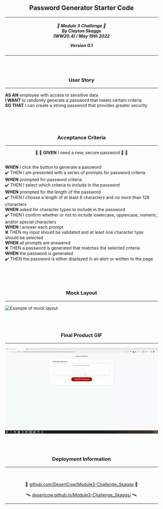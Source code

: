 <h2 align="center">Password Generator Starter Code</h2>


---

<div align="center">

<h5 align="center">

💼 Module 3 Challenge 💼<br>
By Clayton Skaggs<br>
(WW20.4) / May 19th 2022

Version 0.1</h5>
</div>

---
<br>
<br>

<h3 align="center">User Story</h3>

----

<p><b>AS AN</b> employee with access to sensitive data<br>
<b>I WANT</b> to randomly generate a password that meets certain criteria<br>
<b>SO THAT</b> I can create a strong password that provides greater security</p>

<br>
<br>
<br>


<h3 align="center">Acceptance Criteria</h3>

---
<p align="center">🌟 🌟 <b>GIVEN</b> I need a new, secure password 🌟 🌟<br><br></p>

<p><b>WHEN</b> I click the button to generate a password<br>
✔️ THEN I am presented with a series of prompts for password criteria<br>
<b>WHEN</b> prompted for password criteria<br>
✔️ THEN I select which criteria to include in the password<br>
<b>WHEN</b> prompted for the length of the password<br>
✔️ THEN I choose a length of at least 8 characters and no more than 128 characters<br>
<b>WHEN</b> asked for character types to include in the password<br>
✔️ THEN I confirm whether or not to include lowercase, uppercase, numeric, and/or special characters<br>
<b>WHEN</b> I answer each prompt<br>
❌ THEN my input should be validated and at least one character type should be selected<br>
<b>WHEN</b> all prompts are answered<br>
❌ THEN a password is generated that matches the selected criteria<br>
<b>WHEN</b> the password is generated<br>
✔️ THEN the password is either displayed in an alert or written to the page<br></p>
<br>
<br>
<br>

<h3 align="center">Mock Layout</h3>

---

![Example of mock layout](./)

<br>
<br>

<h3 align="center">Final Product GIF</h3>

---

![Placemarker for screen shot of final version](./dev-notes/Final_Demo.gif)

<br>
<br>

<h3 align="center">Deployment Information</h3>

---

<br>
<br>

<div align="center">
🚀 <a href="https://github.com/DesertCow/Module3-Challenge_Skaggs">github.com/DesertCow/Module3-Challenge_Skaggs</a> 🚀
<br>
<br>
🛰️ <a href="https://desertcow.github.io/Module3-Challenge_Skaggs">desertcow.github.io/Module3-Challenge_Skaggs/</a> 🛰️
</div>

---

<br>
<br>




